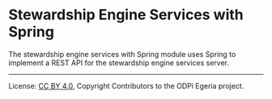 <!-- SPDX-License-Identifier: CC-BY-4.0 -->
<!-- Copyright Contributors to the ODPi Egeria project. -->

# Stewardship Engine Services with Spring

The stewardship engine services with Spring module uses Spring to implement a REST API
for the stewardship engine services server.

----
License: [CC BY 4.0](https://creativecommons.org/licenses/by/4.0/),
Copyright Contributors to the ODPi Egeria project.